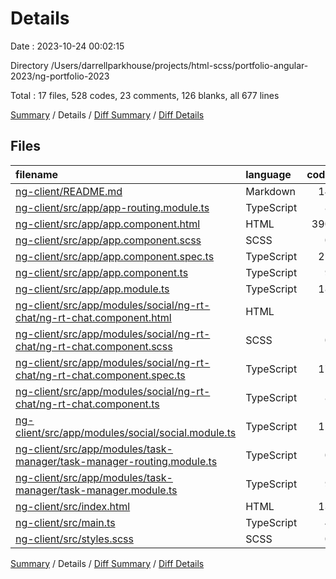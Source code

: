 # Details

Date : 2023-10-24 00:02:15

Directory /Users/darrellparkhouse/projects/html-scss/portfolio-angular-2023/ng-portfolio-2023

Total : 17 files,  528 codes, 23 comments, 126 blanks, all 677 lines

[Summary](results.md) / Details / [Diff Summary](diff.md) / [Diff Details](diff-details.md)

## Files
| filename | language | code | comment | blank | total |
| :--- | :--- | ---: | ---: | ---: | ---: |
| [ng-client/README.md](/ng-client/README.md) | Markdown | 14 | 0 | 14 | 28 |
| [ng-client/src/app/app-routing.module.ts](/ng-client/src/app/app-routing.module.ts) | TypeScript | 8 | 0 | 3 | 11 |
| [ng-client/src/app/app.component.html](/ng-client/src/app/app.component.html) | HTML | 390 | 22 | 73 | 485 |
| [ng-client/src/app/app.component.scss](/ng-client/src/app/app.component.scss) | SCSS | 0 | 0 | 1 | 1 |
| [ng-client/src/app/app.component.spec.ts](/ng-client/src/app/app.component.spec.ts) | TypeScript | 25 | 0 | 5 | 30 |
| [ng-client/src/app/app.component.ts](/ng-client/src/app/app.component.ts) | TypeScript | 9 | 0 | 2 | 11 |
| [ng-client/src/app/app.module.ts](/ng-client/src/app/app.module.ts) | TypeScript | 18 | 0 | 3 | 21 |
| [ng-client/src/app/modules/social/ng-rt-chat/ng-rt-chat.component.html](/ng-client/src/app/modules/social/ng-rt-chat/ng-rt-chat.component.html) | HTML | 1 | 0 | 1 | 2 |
| [ng-client/src/app/modules/social/ng-rt-chat/ng-rt-chat.component.scss](/ng-client/src/app/modules/social/ng-rt-chat/ng-rt-chat.component.scss) | SCSS | 0 | 0 | 1 | 1 |
| [ng-client/src/app/modules/social/ng-rt-chat/ng-rt-chat.component.spec.ts](/ng-client/src/app/modules/social/ng-rt-chat/ng-rt-chat.component.spec.ts) | TypeScript | 17 | 0 | 5 | 22 |
| [ng-client/src/app/modules/social/ng-rt-chat/ng-rt-chat.component.ts](/ng-client/src/app/modules/social/ng-rt-chat/ng-rt-chat.component.ts) | TypeScript | 8 | 0 | 3 | 11 |
| [ng-client/src/app/modules/social/social.module.ts](/ng-client/src/app/modules/social/social.module.ts) | TypeScript | 12 | 0 | 4 | 16 |
| [ng-client/src/app/modules/task-manager/task-manager-routing.module.ts](/ng-client/src/app/modules/task-manager/task-manager-routing.module.ts) | TypeScript | 0 | 0 | 1 | 1 |
| [ng-client/src/app/modules/task-manager/task-manager.module.ts](/ng-client/src/app/modules/task-manager/task-manager.module.ts) | TypeScript | 9 | 0 | 4 | 13 |
| [ng-client/src/index.html](/ng-client/src/index.html) | HTML | 13 | 0 | 1 | 14 |
| [ng-client/src/main.ts](/ng-client/src/main.ts) | TypeScript | 4 | 0 | 4 | 8 |
| [ng-client/src/styles.scss](/ng-client/src/styles.scss) | SCSS | 0 | 1 | 1 | 2 |

[Summary](results.md) / Details / [Diff Summary](diff.md) / [Diff Details](diff-details.md)